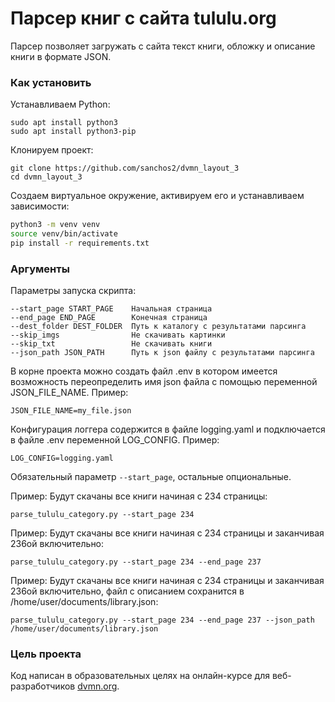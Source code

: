 # Парсер книг с сайта tululu.org

Парсер позволяет загружать с сайта текст книги, обложку и описание книги в формате JSON.

### Как установить

Устанавливаем Python:
```
sudo apt install python3
sudo apt install python3-pip
```
Клонируем проект:
```
git clone https://github.com/sanchos2/dvmn_layout_3
cd dvmn_layout_3
```
Создаем виртуальное окружение, активируем его и  устанавливаем зависимости:

```sh
python3 -m venv venv
source venv/bin/activate
pip install -r requirements.txt
```

### Аргументы

Параметры запуска скрипта:
```
--start_page START_PAGE    Начальная страница
--end_page END_PAGE        Конечная страница
--dest_folder DEST_FOLDER  Путь к каталогу с результатами парсинга
--skip_imgs                Не скачивать картинки
--skip_txt                 Не скачивать книги
--json_path JSON_PATH      Путь к json файлу с результатами парсинга
```
В корне проекта можно создать файл .env в котором имеется возможность переопределить имя json файла
с помощью переменной JSON_FILE_NAME. Пример:
```
JSON_FILE_NAME=my_file.json
```
Конфигурация логгера содержится в файле logging.yaml и подключается в файле .env переменной LOG_CONFIG. Пример:
```
LOG_CONFIG=logging.yaml
```

Обязательный параметр `--start_page`, остальные опциональные.

Пример:
Будут скачаны все книги начиная с 234 страницы:
```
parse_tululu_category.py --start_page 234
```

Пример:
Будут скачаны все книги начиная с 234 страницы и заканчивая 236ой включительно:
```
parse_tululu_category.py --start_page 234 --end_page 237
```

Пример:
Будут скачаны все книги начиная с 234 страницы и заканчивая 236ой включительно, файл с описанием сохранится в /home/user/documents/library.json:
```
parse_tululu_category.py --start_page 234 --end_page 237 --json_path /home/user/documents/library.json
```

### Цель проекта

Код написан в образовательных целях на онлайн-курсе для веб-разработчиков [dvmn.org](https://dvmn.org/).